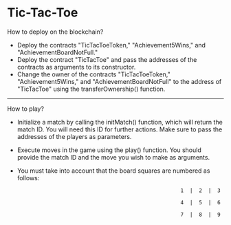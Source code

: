 # Tic-Tac-Toe


How to deploy on the blockchain?

- Deploy the contracts "TicTacToeToken," "Achievement5Wins," and "AchievementBoardNotFull."
- Deploy the contract "TicTacToe" and pass the addresses of the contracts as arguments to its constructor.
- Change the owner of the contracts "TicTacToeToken," "Achievement5Wins," and "AchievementBoardNotFull" to the address of "TicTacToe" using the transferOwnership() function.

---------------------------------------------

How to play?

- Initialize a match by calling the initMatch() function, which will return the match ID. You will need this ID for further actions. Make sure to pass the addresses of the players as parameters.
- Execute moves in the game using the play() function. You should provide the match ID and the move you wish to make as arguments.
- You must take into account that the board squares are numbered as follows:
  

                                                           1  |  2  |  3

                                                           4  |  5  |  6
 
                                                           7  |  8  |  9

